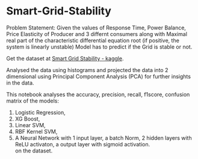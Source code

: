 # Smart-Grid-Stability

Problem Statement: Given the values of Response Time, Power Balance, Price Elasticity of Producer and 3 differnt consumers along with Maximal real part of the characteristic differential equation root (if positive, the system is linearly unstable) Model has to predict if the Grid is stable or not. 

Get the dataset at [Smart Grid Stability - kaggle](https://www.kaggle.com/datasets/pcbreviglieri/smart-grid-stability). <br />

Analysed the data using histograms and projected the data into 2 dimensional using Principal Component Analysis (PCA)  for further insights in the data.<br />

This notebook analyses the accuracy, precision, recall, f1score, confusion matrix of the models: <br />
1. Logistic Regression, <br />
2. XG Boost, <br />
3. Linear SVM, <br />
4. RBF Kernel SVM, <br />
5. A Neural Network with 1 input layer, a batch Norm, 2 hidden layers with ReLU activaton, a output layer with sigmoid activation. <br />
on the dataset. 
